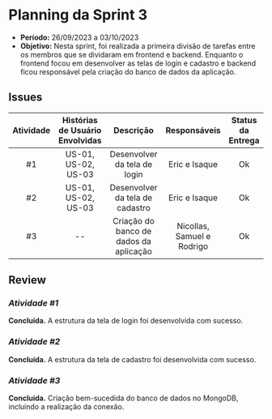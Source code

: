 # **Planning da Sprint 3**

- **Período:** 26/09/2023 a 03/10/2023 
- **Objetivo:** Nesta sprint, foi realizada a primeira divisão de tarefas entre os membros que se dividaram em frontend e backend. Enquanto o frontend focou em desenvolver as telas de login e cadastro e backend ficou responsável pela criação do banco de dados da aplicação. 

## **Issues**

|Atividade|Histórias de Usuário Envolvidas|Descrição|Responsáveis|Status da Entrega|
|:----:|:----------:|:----------:|:------:|:--:|
|#1|US-01, US-02, US-03| Desenvolver da tela de login| Eric e Isaque | Ok |
|#2|US-01, US-02, US-03| Desenvolver da tela de cadastro | Eric e Isaque  | Ok |
|#3|--| Criação do banco de dados da aplicação |  Nicollas, Samuel e Rodrigo  | Ok |

## **Review** 

### ***Atividade #1***
**Concluída.**  A estrutura da tela de login foi desenvolvida com sucesso.

### ***Atividade #2***
**Concluída.** A estrutura da tela de cadastro foi desenvolvida com sucesso.

### ***Atividade #3***
**Concluída.**  Criação bem-sucedida do banco de dados no MongoDB, incluindo a realização da conexão.


